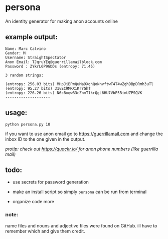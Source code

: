 # persona
An identity generator for making anon accounts online


## example output:

```
Name: Marc Calvino
Gender: M
Username: StraightSpectator
Anon Email: TJqruYEq@guerrillamailblock.com
Password : ZYkrL6P9GDDs (entropy: 71.45)

3 random strings:

(entropy: 256.03 bits) MHpJjBPmQuMa9XghQoNnvftwT4T4wZghDBpDRmh3uTl
(entropy: 95.27 bits) 31vEC9MRXiKrrGhT
(entropy: 226.26 bits) N6c8xqw33cZnmT1krQgL6HU7VbP5BimUZPSQVK
--------------------
```

## usage:

```
python persona.py 10
```
if you want to use anon email go to https://guerrillamail.com and change the inbox ID to the one given in the output.

*protip: check out https://quackr.io/ for anon phone numbers (like guerrilla mail)*

## todo:

- use secrets for password generation

- make an install script so simply `persona` can be run from terminal

- organize code more

### note:

name files and nouns and adjective files were found on GitHub. ill have to remember which and give them credit. 
